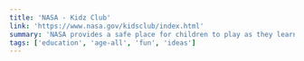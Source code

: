 ```yaml
---
title: 'NASA - Kidz Club'
link: 'https://www.nasa.gov/kidsclub/index.html'
summary: 'NASA provides a safe place for children to play as they learn about NASA and its missions.'
tags: ['education', 'age-all', 'fun', 'ideas']
---
```

